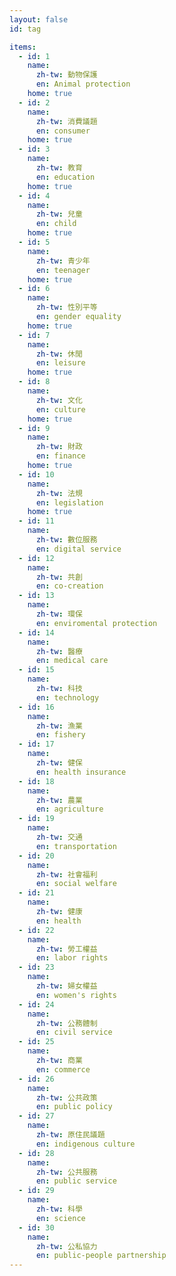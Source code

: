 ```yaml
---
layout: false
id: tag

items:
  - id: 1
    name:
      zh-tw: 動物保護
      en: Animal protection
    home: true
  - id: 2 
    name:
      zh-tw: 消費議題
      en: consumer
    home: true
  - id: 3
    name:
      zh-tw: 教育
      en: education
    home: true
  - id: 4
    name:
      zh-tw: 兒童
      en: child
    home: true
  - id: 5
    name:
      zh-tw: 青少年
      en: teenager
    home: true
  - id: 6
    name:
      zh-tw: 性別平等
      en: gender equality
    home: true
  - id: 7
    name:
      zh-tw: 休閒
      en: leisure
    home: true
  - id: 8
    name:
      zh-tw: 文化
      en: culture
    home: true
  - id: 9
    name:
      zh-tw: 財政
      en: finance
    home: true
  - id: 10
    name:
      zh-tw: 法規
      en: legislation
    home: true
  - id: 11
    name:
      zh-tw: 數位服務
      en: digital service
  - id: 12
    name:
      zh-tw: 共創
      en: co-creation
  - id: 13
    name:
      zh-tw: 環保
      en: enviromental protection
  - id: 14
    name:
      zh-tw: 醫療
      en: medical care
  - id: 15
    name:
      zh-tw: 科技
      en: technology
  - id: 16
    name:
      zh-tw: 漁業
      en: fishery
  - id: 17
    name:
      zh-tw: 健保
      en: health insurance
  - id: 18
    name:
      zh-tw: 農業
      en: agriculture
  - id: 19
    name:
      zh-tw: 交通
      en: transportation
  - id: 20
    name:
      zh-tw: 社會福利
      en: social welfare
  - id: 21
    name:
      zh-tw: 健康
      en: health
  - id: 22
    name:
      zh-tw: 勞工權益
      en: labor rights
  - id: 23
    name:
      zh-tw: 婦女權益
      en: women's rights
  - id: 24
    name:
      zh-tw: 公務體制
      en: civil service
  - id: 25
    name:
      zh-tw: 商業
      en: commerce
  - id: 26
    name:
      zh-tw: 公共政策
      en: public policy
  - id: 27
    name:
      zh-tw: 原住民議題
      en: indigenous culture
  - id: 28
    name:
      zh-tw: 公共服務
      en: public service
  - id: 29
    name:
      zh-tw: 科學
      en: science
  - id: 30
    name:
      zh-tw: 公私協力
      en: public-people partnership
---
```

